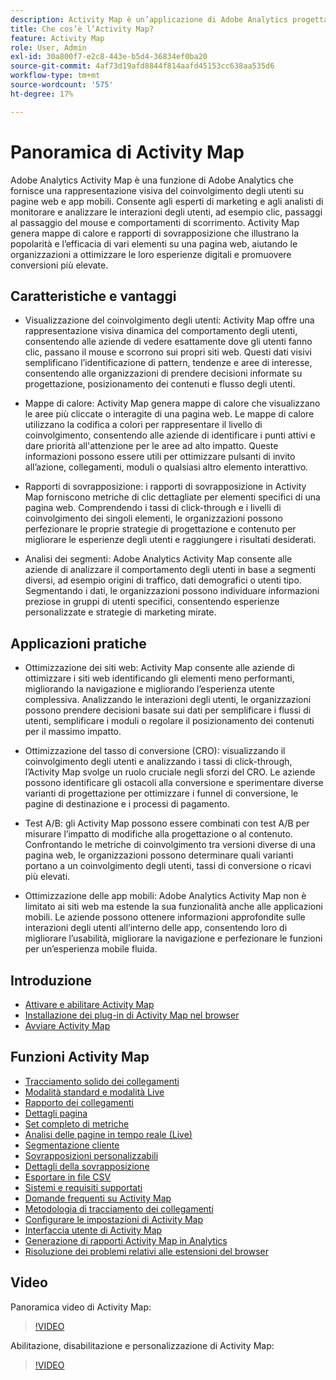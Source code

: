 ```yaml
---
description: Activity Map è un’applicazione di Adobe Analytics progettata per classificare l’attività dei collegamenti utilizzando sovrapposizioni visive e fornire una dashboard di analisi in tempo reale per monitorare il coinvolgimento del pubblico nelle pagine web.
title: Che cos’è l’Activity Map?
feature: Activity Map
role: User, Admin
exl-id: 30a800f7-e2c8-443e-b5d4-36834ef0ba20
source-git-commit: 4af73d19afd8844f814aafd45153cc638aa535d6
workflow-type: tm+mt
source-wordcount: '575'
ht-degree: 17%

---
```


# Panoramica di Activity Map

Adobe Analytics Activity Map è una funzione di Adobe Analytics che fornisce una rappresentazione visiva del coinvolgimento degli utenti su pagine web e app mobili. Consente agli esperti di marketing e agli analisti di monitorare e analizzare le interazioni degli utenti, ad esempio clic, passaggi al passaggio del mouse e comportamenti di scorrimento. Activity Map genera mappe di calore e rapporti di sovrapposizione che illustrano la popolarità e l’efficacia di vari elementi su una pagina web, aiutando le organizzazioni a ottimizzare le loro esperienze digitali e promuovere conversioni più elevate.

## Caratteristiche e vantaggi

* Visualizzazione del coinvolgimento degli utenti: Activity Map offre una rappresentazione visiva dinamica del comportamento degli utenti, consentendo alle aziende di vedere esattamente dove gli utenti fanno clic, passano il mouse e scorrono sui propri siti web. Questi dati visivi semplificano l’identificazione di pattern, tendenze e aree di interesse, consentendo alle organizzazioni di prendere decisioni informate su progettazione, posizionamento dei contenuti e flusso degli utenti.

* Mappe di calore: Activity Map genera mappe di calore che visualizzano le aree più cliccate o interagite di una pagina web. Le mappe di calore utilizzano la codifica a colori per rappresentare il livello di coinvolgimento, consentendo alle aziende di identificare i punti attivi e dare priorità all&#39;attenzione per le aree ad alto impatto. Queste informazioni possono essere utili per ottimizzare pulsanti di invito all’azione, collegamenti, moduli o qualsiasi altro elemento interattivo.

* Rapporti di sovrapposizione: i rapporti di sovrapposizione in Activity Map forniscono metriche di clic dettagliate per elementi specifici di una pagina web. Comprendendo i tassi di click-through e i livelli di coinvolgimento dei singoli elementi, le organizzazioni possono perfezionare le proprie strategie di progettazione e contenuto per migliorare le esperienze degli utenti e raggiungere i risultati desiderati.

* Analisi dei segmenti: Adobe Analytics Activity Map consente alle aziende di analizzare il comportamento degli utenti in base a segmenti diversi, ad esempio origini di traffico, dati demografici o utenti tipo. Segmentando i dati, le organizzazioni possono individuare informazioni preziose in gruppi di utenti specifici, consentendo esperienze personalizzate e strategie di marketing mirate.

## Applicazioni pratiche

* Ottimizzazione dei siti web: Activity Map consente alle aziende di ottimizzare i siti web identificando gli elementi meno performanti, migliorando la navigazione e migliorando l’esperienza utente complessiva. Analizzando le interazioni degli utenti, le organizzazioni possono prendere decisioni basate sui dati per semplificare i flussi di utenti, semplificare i moduli o regolare il posizionamento dei contenuti per il massimo impatto.

* Ottimizzazione del tasso di conversione (CRO): visualizzando il coinvolgimento degli utenti e analizzando i tassi di click-through, l’Activity Map svolge un ruolo cruciale negli sforzi del CRO. Le aziende possono identificare gli ostacoli alla conversione e sperimentare diverse varianti di progettazione per ottimizzare i funnel di conversione, le pagine di destinazione e i processi di pagamento.

* Test A/B: gli Activity Map possono essere combinati con test A/B per misurare l’impatto di modifiche alla progettazione o al contenuto. Confrontando le metriche di coinvolgimento tra versioni diverse di una pagina web, le organizzazioni possono determinare quali varianti portano a un coinvolgimento degli utenti, tassi di conversione o ricavi più elevati.

* Ottimizzazione delle app mobili: Adobe Analytics Activity Map non è limitato ai siti web ma estende la sua funzionalità anche alle applicazioni mobili. Le aziende possono ottenere informazioni approfondite sulle interazioni degli utenti all’interno delle app, consentendo loro di migliorare l’usabilità, migliorare la navigazione e perfezionare le funzioni per un’esperienza mobile fluida.

## Introduzione

* [Attivare e abilitare Activity Map](activitymap-getting-started/activitymap-enable.md)
* [Installazione dei plug-in di Activity Map nel browser](activitymap-getting-started/activitymap-install.md)
* [Avviare Activity Map](activitymap-getting-started/activitymap-launch.md)

## Funzioni Activity Map

* [Tracciamento solido dei collegamenti](lnk-tracking-overview.md)
* [Modalità standard e modalità Live](activitymap-standard-live.md)
* [Rapporto dei collegamenti](activitymap-links-report.md)
* [Dettagli pagina](activitymap-page-flow.md)
* [Set completo di metriche](activitymap-complete-metrics.md)
* [Analisi delle pagine in tempo reale (Live)](/help/admin/admin/c-manage-report-suites/c-edit-report-suites/realtime/realtime.md)
* [Segmentazione cliente](activitymap-multiple-segments.md)
* [Sovrapposizioni personalizzabili](activitymap-gainerslosers.md)
* [Dettagli della sovrapposizione](activitymap-overlay-details.md)
* [Esportare in file CSV](activitymap-csv.md)
* [Sistemi e requisiti supportati](activitymap-sysreqs.md)
* [Domande frequenti su Activity Map](activitymap-faq.md)
* [Metodologia di tracciamento dei collegamenti](activitymap-link-tracking/activitymap-link-tracking-methodology.md)
* [Configurare le impostazioni di Activity Map](activitymap-overlay-settings.md)
* [Interfaccia utente di Activity Map](activitymap-user-interface.md)
* [Generazione di rapporti Activity Map in Analytics](activitymap-reporting-analytics.md)
* [Risoluzione dei problemi relativi alle estensioni del browser](troubleshooting-browser-extensions.md)

## Video

Panoramica video di Activity Map:

>[!VIDEO](https://video.tv.adobe.com/v/25451/?quality=12)

Abilitazione, disabilitazione e personalizzazione di Activity Map:

>[!VIDEO](https://video.tv.adobe.com/v/25878/?quality=12)
